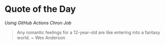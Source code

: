 # Quote of the Day
*Using GitHub Actions Chron Job*
> Any romantic feelings for a 12-year-old are like entering into a fantasy world. ~ Wes Anderson
